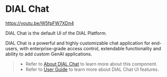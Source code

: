 # DIAL Chat 

https://youtu.be/W5fpFW7XDn4

DIAL Chat is the default UI of the DIAL Platform. 

DIAL Chat is a powerful and highly customizable chat application for end-users, with enterprise-grade access control, extendable functionality and ability to add custom GenAI applications. 

> * Refer to [About DIAL Chat](/docs/platform/4.chat/0.about-chat.md) to learn more about this component.
> * Refer to [User Guide](/docs/tutorials/0.user-guide.md) to learn more about DIAL Chat UI features.
